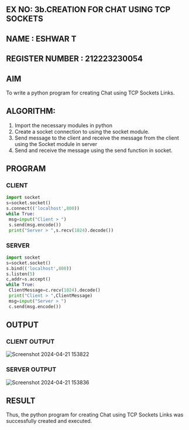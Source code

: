 ## EX NO: 3b.CREATION FOR CHAT USING TCP SOCKETS
## NAME : ESHWAR T
## REGISTER NUMBER : 212223230054
## AIM
To write a python program for creating Chat using TCP Sockets Links.
## ALGORITHM:
1. Import the necessary modules in python
2. Create a socket connection to using the socket module.
3. Send message to the client and receive the message from the client using the Socket module in
 server
4. Send and receive the message using the send function in socket.
## PROGRAM
### CLIENT
```py
import socket
s=socket.socket()
s.connect(('localhost',800))
while True:
 msg=input("Client > ")
 s.send(msg.encode())
 print("Server > ",s.recv(1024).decode())
```
### SERVER 
```py
import socket
s=socket.socket()
s.bind(('localhost',800))
s.listen(5)
c,addr=s.accept()
while True:
 ClientMessage=c.recv(1024).decode()
 print("Client > ",ClientMessage)
 msg=input("Server > ")
 c.send(msg.encode())

```
## OUTPUT
### CLIENT OUTPUT
![Screenshot 2024-04-21 153822](https://github.com/c-sanjay/3b_CHAT_USING_TCP_SOCKETS/assets/147139405/e633ef4b-b7ba-4ae9-916f-9631cde4962d)

### SERVER OUTPUT
![Screenshot 2024-04-21 153836](https://github.com/c-sanjay/3b_CHAT_USING_TCP_SOCKETS/assets/147139405/7496b6c8-fd07-46c6-b855-6b408cf8ff46)

## RESULT
Thus, the python program for creating Chat using TCP Sockets Links was successfully 
created and executed.
